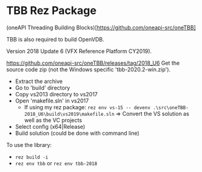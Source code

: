 # TBB Rez Package

(oneAPI Threading Building Blocks)[https://github.com/oneapi-src/oneTBB]

TBB is also required to build OpenVDB.


Version 2018 Update 6 (VFX Reference Platform CY2019).

https://github.com/oneapi-src/oneTBB/releases/tag/2018_U6
Get the source code zip (not the Windows specific 'tbb-2020.2-win.zip').


- Extract the archive
- Go to 'build' directory
- Copy vs2013 directory to vs2017
- Open 'makefile.sln' in vs2017
  - If using my rez package: `rez env vs-15 -- devenv .\src\oneTBB-2018_U6\build\vs2019\makefile.sln`
  => Convert the VS solution as well as the VC projects
- Select config (x64|Release)
- Build solution
(could be done with command line)

To use the library:
- `rez build -i`
- `rez env tbb` or `rez env tbb-2018`
